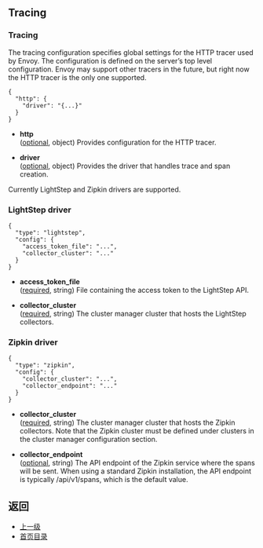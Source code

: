 ## Tracing

### Tracing
The tracing configuration specifies global settings for the HTTP tracer used by Envoy. The configuration is defined on the server’s top level configuration. Envoy may support other tracers in the future, but right now the HTTP tracer is the only one supported.

```
{
  "http": {
    "driver": "{...}"
  }
}
```
- **http**</br>
	([optional](#), object) Provides configuration for the HTTP tracer.

- **driver**</br>
	([optional](#), object) Provides the driver that handles trace and span creation.

Currently LightStep and Zipkin drivers are supported.

### LightStep driver
```
{
  "type": "lightstep",
  "config": {
    "access_token_file": "...",
    "collector_cluster": "..."
  }
}
```
- **access_token_file**</br>
	([required](#), string) File containing the access token to the LightStep API.

- **collector_cluster**</br>
	([required](#), string) The cluster manager cluster that hosts the LightStep collectors.

### Zipkin driver
```
{
  "type": "zipkin",
  "config": {
    "collector_cluster": "...",
    "collector_endpoint": "..."
  }
}
```
- **collector_cluster**</br>
	([required](#), string) The cluster manager cluster that hosts the Zipkin collectors. Note that the Zipkin cluster must be defined under clusters in the cluster manager configuration section.

- **collector_endpoint**</br>
	([optional](#), string) The API endpoint of the Zipkin service where the spans will be sent. When using a standard Zipkin installation, the API endpoint is typically /api/v1/spans, which is the default value.



## 返回
- [上一级](../v1APIreference.md)
- [首页目录](../README.md)